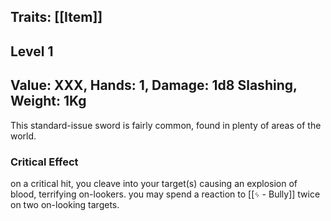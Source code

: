 ## Traits: [[Item]]
## Level 1
## Value: XXX, Hands: 1, Damage: 1d8 Slashing, Weight: 1Kg

This standard-issue sword is fairly common, found in plenty of areas of the world.
### Critical Effect
on a critical hit, you cleave into your target(s) causing an explosion of blood, terrifying on-lookers. you may spend a reaction to [[ᛃ - Bully]] twice on two on-looking targets.
